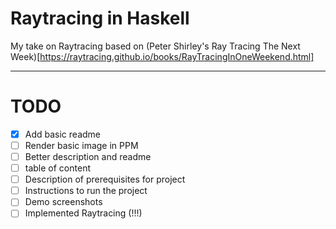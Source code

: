 # Raytracing in Haskell

My take on Raytracing based on (Peter Shirley's Ray Tracing The Next Week)[https://raytracing.github.io/books/RayTracingInOneWeekend.html]

---

# TODO

- [x] Add basic readme
- [ ] Render basic image in PPM
- [ ] Better description and readme
- [ ] table of content
- [ ] Description of prerequisites for project
- [ ] Instructions to run the project 
- [ ] Demo screenshots
- [ ] Implemented Raytracing (!!!)